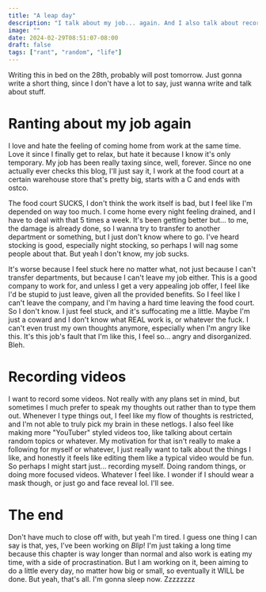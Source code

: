 ```yaml
---
title: "A leap day"
description: "I talk about my job... again. And I also talk about recording videos."
image: ""
date: 2024-02-29T08:51:07-08:00
draft: false
tags: ["rant", "random", "life"]
---
```


Writing this in bed on the 28th, probably will post tomorrow. Just gonna write a short thing, since I don't have a lot to say, just wanna write and talk about stuff.

# Ranting about my job again

I love and hate the feeling of coming home from work at the same time. Love it since I finally get to relax, but hate it because I know it's only temporary. My job has been really taxing since, well, forever. Since no one actually ever checks this blog, I'll just say it, I work at the food court at a certain warehouse store that's pretty big, starts with a C and ends with ostco. 

The food court SUCKS, I don't think the work itself is bad, but I feel like I'm depended on way too much. I come home every night feeling drained, and I have to deal with that 5 times a week. It's been getting better but... to me, the damage is already done, so I wanna try to transfer to another department or something, but I just don't know where to go. I've heard stocking is good, especially night stocking, so perhaps I will nag some people about that. But yeah I don't know, my job sucks. 

It's worse because I feel stuck here no matter what, not just because I can't transfer departments, but because I can't leave my job either. This is a good company to work for, and unless I get a very appealing job offer, I feel like I'd be stupid to just leave, given all the provided benefits. So I feel like I can't leave the company, and I'm having a hard time leaving the food court. So I don't know. I just feel stuck, and it's suffocating me a little. Maybe I'm just a coward and I don't know what REAL work is, or whatever the fuck. I can't even trust my own thoughts anymore, especially when I'm angry like this. It's this job's fault that I'm like this, I feel so... angry and disorganized. Bleh.

# Recording videos

I want to record some videos. Not really with any plans set in mind, but sometimes I much prefer to speak my thoughts out rather than to type them out. Whenever I type things out, I feel like my flow of thoughts is restricted, and I'm not able to truly pick my brain in these netlogs. I also feel like making more "YouTuber" styled videos too, like talking about certain random topics or whatever. My motivation for that isn't really to make a following for myself or whatever, I just really want to talk about the things I like, and honestly it feels like editing them like a typical video would be fun. So perhaps I might start just... recording myself. Doing random things, or doing more focused videos. Whatever I feel like. I wonder if I should wear a mask though, or just go and face reveal lol. I'll see. 

# The end 

Don't have much to close off with, but yeah I'm tired. I guess one thing I can say is that, yes, I've been working on *Blip*! I'm just taking a long time because this chapter is way longer than normal and also work is eating my time, with a side of procrastination. But I am working on it, been aiming to do a little every day, no matter how big or small, so eventually it WILL be done. But yeah, that's all. I'm gonna sleep now. Zzzzzzzz

